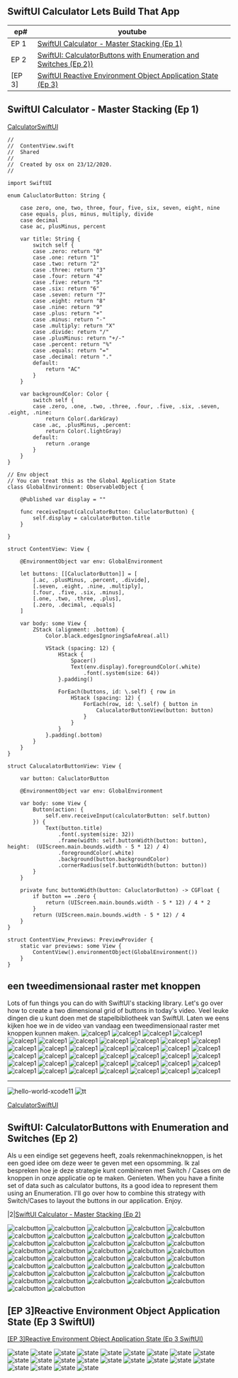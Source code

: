 ## SwiftUI Calculator Lets Build That App

|ep#|youtube|
|--|--------------------------------------------|
|EP 1|[SwiftUI Calculator - Master Stacking (Ep 1)](https://www.youtube.com/watch?v=ULEFrRSPXFE)|
|EP 2|[SwiftUI: CalculatorButtons with Enumeration and Switches (Ep 2))](https://www.youtube.com/watch?v=_hY6e_LWmtg)|
[EP 3]|[SwiftUI Reactive Environment Object Application State (Ep 3)](https://www.youtube.com/watch?v=gxAl4gpyGwY) |


## SwiftUI Calculator - Master Stacking (Ep 1)
[CalculatorSwiftUI](https://github.com/snt-nbzw/CalculatorSwiftUI)

````
//
//  ContentView.swift
//  Shared
//
//  Created by osx on 23/12/2020.
//

import SwiftUI

enum CaluclatorButton: String {

    case zero, one, two, three, four, five, six, seven, eight, nine
    case equals, plus, minus, multiply, divide
    case decimal
    case ac, plusMinus, percent

    var title: String {
        switch self {
        case .zero: return "0"
        case .one: return "1"
        case .two: return "2"
        case .three: return "3"
        case .four: return "4"
        case .five: return "5"
        case .six: return "6"
        case .seven: return "7"
        case .eight: return "8"
        case .nine: return "9"
        case .plus: return "+"
        case .minus: return "-"
        case .multiply: return "X"
        case .divide: return "/"
        case .plusMinus: return "+/-"
        case .percent: return "%"
        case .equals: return "="
        case .decimal: return "."
        default:
            return "AC"
        }
    }

    var backgroundColor: Color {
        switch self {
        case .zero, .one, .two, .three, .four, .five, .six, .seven, .eight, .nine:
            return Color(.darkGray)
        case .ac, .plusMinus, .percent:
            return Color(.lightGray)
        default:
            return .orange
        }
    }
}

// Env object
// You can treat this as the Global Application State
class GlobalEnvironment: ObservableObject {

    @Published var display = ""

    func receiveInput(calculatorButton: CaluclatorButton) {
        self.display = calculatorButton.title
    }

}

struct ContentView: View {

    @EnvironmentObject var env: GlobalEnvironment

    let buttons: [[CaluclatorButton]] = [
        [.ac, .plusMinus, .percent, .divide],
        [.seven, .eight, .nine, .multiply],
        [.four, .five, .six, .minus],
        [.one, .two, .three, .plus],
        [.zero, .decimal, .equals]
    ]

    var body: some View {
        ZStack (alignment: .bottom) {
            Color.black.edgesIgnoringSafeArea(.all)
            
            VStack (spacing: 12) {
                HStack {
                    Spacer()
                    Text(env.display).foregroundColor(.white)
                        .font(.system(size: 64))
                }.padding()

                ForEach(buttons, id: \.self) { row in
                    HStack (spacing: 12) {
                        ForEach(row, id: \.self) { button in
                            CalucalatorButtonView(button: button)
                        }
                    }
                }
            }.padding(.bottom)
        }
    }
}

struct CalucalatorButtonView: View {

    var button: CaluclatorButton

    @EnvironmentObject var env: GlobalEnvironment

    var body: some View {
        Button(action: {
            self.env.receiveInput(calculatorButton: self.button)
        }) {
            Text(button.title)
                .font(.system(size: 32))
                .frame(width: self.buttonWidth(button: button), height:  (UIScreen.main.bounds.width - 5 * 12) / 4)
                .foregroundColor(.white)
                .background(button.backgroundColor)
                .cornerRadius(self.buttonWidth(button: button))
        }
    }

    private func buttonWidth(button: CaluclatorButton) -> CGFloat {
        if button == .zero {
            return (UIScreen.main.bounds.width - 5 * 12) / 4 * 2
        }
        return (UIScreen.main.bounds.width - 5 * 12) / 4
    }
}

struct ContentView_Previews: PreviewProvider {
    static var previews: some View {
        ContentView().environmentObject(GlobalEnvironment())
    }
}

````


## een tweedimensionaal raster met knoppen 



Lots of fun things you can do with SwiftUI's stacking library.  Let's go over how to create a two dimensional grid of buttons in today's video.
Veel leuke dingen die u kunt doen met de stapelbibliotheek van SwiftUI. Laten we eens kijken hoe we in de video van vandaag een tweedimensionaal raster met knoppen kunnen maken.
![calcep1](..//pictures/SwiftUI_Calc-Master-Stacking_Ep1_00.png)
![calcep1](..//pictures/SwiftUI_Calc-Master-Stacking_Ep1_01.png)
![calcep1](..//pictures/SwiftUI_Calc-Master-Stacking_Ep1_02.png)
![calcep1](..//pictures/SwiftUI_Calc-Master-Stacking_Ep1_03.png)
![calcep1](..//pictures/SwiftUI_Calc-Master-Stacking_Ep1_04.png)
![calcep1](..//pictures/SwiftUI_Calc-Master-Stacking_Ep1_05.png)
![calcep1](..//pictures/SwiftUI_Calc-Master-Stacking_Ep1_06.png)
![calcep1](..//pictures/SwiftUI_Calc-Master-Stacking_Ep1_07.png)
![calcep1](..//pictures/SwiftUI_Calc-Master-Stacking_Ep1_08.png)
![calcep1](..//pictures/SwiftUI_Calc-Master-Stacking_Ep1_09.png)
![calcep1](..//pictures/SwiftUI_Calc-Master-Stacking_Ep1_10.png)
![calcep1](..//pictures/SwiftUI_Calc-Master-Stacking_Ep1_11.png)
![calcep1](..//pictures/SwiftUI_Calc-Master-Stacking_Ep1_12.png)
![calcep1](..//pictures/SwiftUI_Calc-Master-Stacking_Ep1_13.png)
![calcep1](..//pictures/SwiftUI_Calc-Master-Stacking_Ep1_14.png)
![calcep1](..//pictures/SwiftUI_Calc-Master-Stacking_Ep1_15.png)
![calcep1](..//pictures/SwiftUI_Calc-Master-Stacking_Ep1_16.png)
![calcep1](..//pictures/SwiftUI_Calc-Master-Stacking_Ep1_17.png)
![calcep1](..//pictures/SwiftUI_Calc-Master-Stacking_Ep1_18.png)
![calcep1](..//pictures/SwiftUI_Calc-Master-Stacking_Ep1_19.png)
![calcep1](..//pictures/SwiftUI_Calc-Master-Stacking_Ep1_20.png)
![calcep1](..//pictures/SwiftUI_Calc-Master-Stacking_Ep1_21.png)
![calcep1](..//pictures/SwiftUI_Calc-Master-Stacking_Ep1_22.png)
![calcep1](..//pictures/SwiftUI_Calc-Master-Stacking_Ep1_23.png)
![calcep1](..//pictures/SwiftUI_Calc-Master-Stacking_Ep1_24.png)
![calcep1](..//pictures/SwiftUI_Calc-Master-Stacking_Ep1_25.png)
![calcep1](..//pictures/SwiftUI_Calc-Master-Stacking_Ep1_26.png)
![calcep1](..//pictures/SwiftUI_Calc-Master-Stacking_Ep1_27.png)
![calcep1](..//pictures/SwiftUI_Calc-Master-Stacking_Ep1_28.png)
![calcep1](..//pictures/SwiftUI_Calc-Master-Stacking_Ep1_29.png)
![calcep1](..//pictures/SwiftUI_Calc-Master-Stacking_Ep1_30.png)
![calcep1](..//pictures/SwiftUI_Calc-Master-Stacking_Ep1_31.png)
![calcep1](..//pictures/SwiftUI_Calc-Master-Stacking_Ep1_32.png)
![calcep1](..//pictures/SwiftUI_Calc-Master-Stacking_Ep1_33.png)
![calcep1](..//pictures/SwiftUI_Calc-Master-Stacking_Ep1_34.png)
![calcep1](..//pictures/SwiftUI_Calc-Master-Stacking_Ep1_35.png)
![calcep1](..//pictures/SwiftUI_Calc-Master-Stacking_Ep1_36.png)
![calcep1](..//pictures/SwiftUI_Calc-Master-Stacking_Ep1_37.png)
![calcep1](..//pictures/SwiftUI_Calc-Master-Stacking_Ep1_38.png)

---

![hello-world-xcode11](..//pictures/xcode11-hello-world_08.png)
![tt](..//pictures/swiftUICalculator_xcode.png)


[CalculatorSwiftUI](https://github.com/snt-nbzw/CalculatorSwiftUI)

## SwiftUI: CalculatorButtons with Enumeration and Switches (Ep 2)
Als u een eindige set gegevens heeft, zoals rekenmachineknoppen, is het een goed idee om deze weer te geven met een opsomming. Ik zal bespreken hoe je deze strategie kunt combineren met Switch / Cases om de knoppen in onze applicatie op te maken. Genieten.
When you have a finite set of data such as calculator buttons, its a good idea to represent them using an Enumeration.  I'll go over how to combine this strategy with Switch/Cases to layout the buttons in our application.  Enjoy.


|2|[SwiftUI Calculator - Master Stacking (Ep 2)](https://www.youtube.com/watch?v=_hY6e_LWmtg)

![calcbutton](..//pictures/swiftUI_calcbutton_enum_swiches_00.png)
![calcbutton](..//pictures/swiftUI_calcbutton_enum_swiches_01.png)
![calcbutton](..//pictures/swiftUI_calcbutton_enum_swiches_02.png)
![calcbutton](..//pictures/swiftUI_calcbutton_enum_swiches_03.png)
![calcbutton](..//pictures/swiftUI_calcbutton_enum_swiches_04.png)
![calcbutton](..//pictures/swiftUI_calcbutton_enum_swiches_05.png)
![calcbutton](..//pictures/swiftUI_calcbutton_enum_swiches_06.png)
![calcbutton](..//pictures/swiftUI_calcbutton_enum_swiches_07.png)
![calcbutton](..//pictures/swiftUI_calcbutton_enum_swiches_08.png)
![calcbutton](..//pictures/swiftUI_calcbutton_enum_swiches_09.png)
![calcbutton](..//pictures/swiftUI_calcbutton_enum_swiches_10.png)
![calcbutton](..//pictures/swiftUI_calcbutton_enum_swiches_11.png)
![calcbutton](..//pictures/swiftUI_calcbutton_enum_swiches_12.png)
![calcbutton](..//pictures/swiftUI_calcbutton_enum_swiches_13.png)
![calcbutton](..//pictures/swiftUI_calcbutton_enum_swiches_14.png)
![calcbutton](..//pictures/swiftUI_calcbutton_enum_swiches_15.png)
![calcbutton](..//pictures/swiftUI_calcbutton_enum_swiches_16.png)
![calcbutton](..//pictures/swiftUI_calcbutton_enum_swiches_17.png)
![calcbutton](..//pictures/swiftUI_calcbutton_enum_swiches_18.png)
![calcbutton](..//pictures/swiftUI_calcbutton_enum_swiches_19.png)
![calcbutton](..//pictures/swiftUI_calcbutton_enum_swiches_20.png)
![calcbutton](..//pictures/swiftUI_calcbutton_enum_swiches_21.png)
![calcbutton](..//pictures/swiftUI_calcbutton_enum_swiches_22.png)
![calcbutton](..//pictures/swiftUI_calcbutton_enum_swiches_23.png)
![calcbutton](..//pictures/swiftUI_calcbutton_enum_swiches_24.png)
![calcbutton](..//pictures/swiftUI_calcbutton_enum_swiches_25.png)
![calcbutton](..//pictures/swiftUI_calcbutton_enum_swiches_26.png)
![calcbutton](..//pictures/swiftUI_calcbutton_enum_swiches_27.png)
![calcbutton](..//pictures/swiftUI_calcbutton_enum_swiches_28.png)
![calcbutton](..//pictures/swiftUI_calcbutton_enum_swiches_29.png)
![calcbutton](..//pictures/swiftUI_calcbutton_enum_swiches_30.png)
![calcbutton](..//pictures/swiftUI_calcbutton_enum_swiches_31.png)
![calcbutton](..//pictures/swiftUI_calcbutton_enum_swiches_32.png)
![calcbutton](..//pictures/swiftUI_calcbutton_enum_swiches_33.png)
![calcbutton](..//pictures/swiftUI_calcbutton_enum_swiches_34.png)
![calcbutton](..//pictures/swiftUI_calcbutton_enum_swiches_35.png)
![calcbutton](..//pictures/swiftUI_calcbutton_enum_swiches_36.png)
![calcbutton](..//pictures/swiftUI_calcbutton_enum_swiches_37.png)
![calcbutton](..//pictures/swiftUI_calcbutton_enum_swiches_38.png)
![calcbutton](..//pictures/swiftUI_calcbutton_enum_swiches_39.png)
![calcbutton](..//pictures/swiftUI_calcbutton_enum_swiches_40.png)
![calcbutton](..//pictures/swiftUI_calcbutton_enum_swiches_41.png)

## [EP 3]Reactive Environment Object Application State (Ep 3 SwiftUI)

[[EP 3]Reactive Environment Object Application State (Ep 3 SwiftUI)](https://www.youtube.com/watch?v=gxAl4gpyGwY)


![state](..//pictures/reactive_object_state_00.png)
![state](..//pictures/reactive_object_state_01.png)
![state](..//pictures/reactive_object_state_02.png)
![state](..//pictures/reactive_object_state_03.png)
![state](..//pictures/reactive_object_state_04.png)
![state](..//pictures/reactive_object_state_05.png)
![state](..//pictures/reactive_object_state_06.png)
![state](..//pictures/reactive_object_state_07.png)
![state](..//pictures/reactive_object_state_08.png)
![state](..//pictures/reactive_object_state_09.png)
![state](..//pictures/reactive_object_state_10.png)
![state](..//pictures/reactive_object_state_11.png)
![state](..//pictures/reactive_object_state_12.png)
![state](..//pictures/reactive_object_state_13.png)
![state](..//pictures/reactive_object_state_14.png)
![state](..//pictures/reactive_object_state_15.png)
![state](..//pictures/reactive_object_state_16.png)
![state](..//pictures/reactive_object_state_17.png)
![state](..//pictures/reactive_object_state_18.png)
![state](..//pictures/reactive_object_state_19.png)
![state](..//pictures/reactive_object_state_20.png)
![state](..//pictures/reactive_object_state_21.png)
